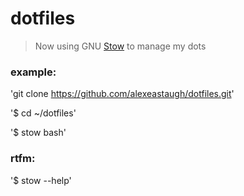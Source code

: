 # dotfiles

> Now using GNU [Stow](http://www.gnu.org/software/stow/) to manage my dots

### example:

'git clone https://github.com/alexeastaugh/dotfiles.git'

'$ cd ~/dotfiles'

'$ stow bash'

### rtfm:

'$ stow --help'
